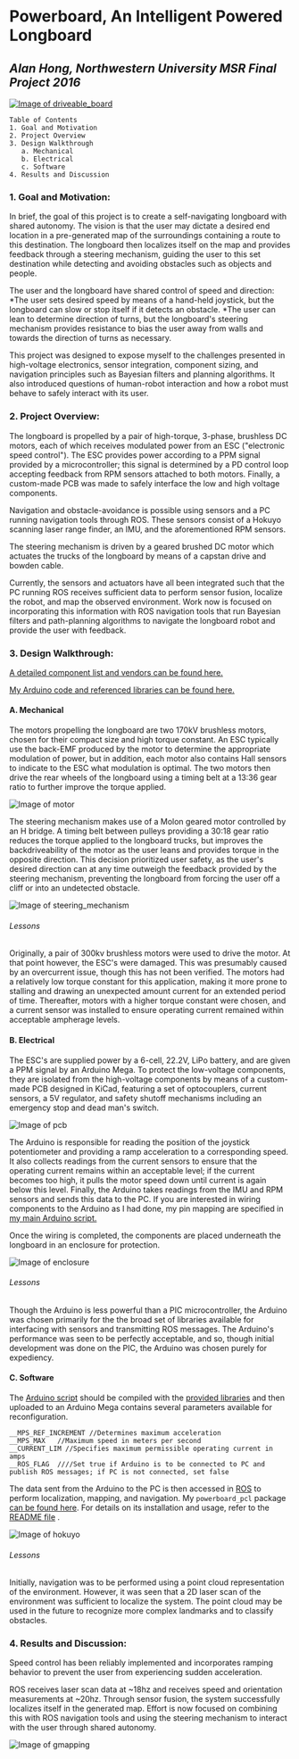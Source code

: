 # Powerboard, An Intelligent Powered Longboard
## *Alan Hong, Northwestern University MSR Final Project 2016*

[ ![Image of driveable_board](https://www.dropbox.com/s/x7l0krllq7ypzek/07_driveable.jpg?raw=1)](
https://youtu.be/V36Dq53fRM4 "video demo")

~~~
Table of Contents
1. Goal and Motivation
2. Project Overview
3. Design Walkthrough
   a. Mechanical
   b. Electrical
   c. Software
4. Results and Discussion

~~~


### **1. Goal and Motivation:**  

In brief, the goal of this project is to create a self-navigating longboard with shared autonomy. The vision is that the user may dictate a desired end location in a pre-generated map of the surroundings containing a route to this destination. The longboard then localizes itself on the map and provides feedback through a steering mechanism, guiding the user to this set destination while detecting and avoiding obstacles such as objects and people. 

The user and the longboard have shared control of speed and direction: 
*The user sets desired speed by means of a hand-held joystick, but the longboard can slow or stop itself if it detects an obstacle.
*The user can lean to determine direction of turns, but the longboard's steering mechanism provides resistance to bias the user away from walls and towards the direction of turns as necessary.

This project was designed to expose myself to the challenges presented in high-voltage electronics, sensor integration, component sizing, and navigation principles such as Bayesian filters and planning algorithms. It also introduced questions of human-robot interaction and how a robot must behave to safely interact with its user.


### **2. Project Overview:**  

The longboard is propelled by a pair of high-torque, 3-phase, brushless DC motors, each of which receives modulated power from an ESC ("electronic speed control"). The ESC provides power according to a PPM signal provided by a microcontroller; this signal is determined by a PD control loop accepting feedback from RPM sensors attached to both motors. Finally, a custom-made PCB was made to safely interface the low and high voltage components.

Navigation and obstacle-avoidance is possible using sensors and a PC running navigation tools through ROS. These sensors consist of a Hokuyo scanning laser range finder, an IMU, and the aforementioned RPM sensors.

The steering mechanism is driven by a geared brushed DC motor which actuates the trucks of the longboard by means of a capstan drive and bowden cable.

Currently, the sensors and actuators have all been integrated such that the PC running ROS receives sufficient data to perform sensor fusion, localize the robot, and map the observed environment. Work now is focused on incorporating this information with ROS navigation tools that run Bayesian filters and path-planning algorithms to navigate the longboard robot and provide the user with feedback.


### **3. Design Walkthrough:**

[A detailed component list and vendors can be found here.](http://google.com)

[My Arduino code and referenced libraries can be found here.](https://github.com/hongalan/powerboard-arduino)

#### **A. Mechanical**

The motors propelling the longboard are two 170kV brushless motors, chosen for their compact size and high torque constant. An ESC typically use the back-EMF produced by the motor to determine the appropriate modulation of power, but in addition, each motor also contains Hall sensors to indicate to the ESC what modulation is optimal.
The two motors then drive the rear wheels of the longboard using a timing belt at a 13:36 gear ratio to further improve the torque applied.

![Image of motor](https://www.dropbox.com/s/p9zvrqz3vefb8cx/04_brushless_motor.jpg?raw=1)

The steering mechanism makes use of a Molon geared motor controlled by an H bridge. A timing belt between pulleys providing a 30:18 gear ratio reduces the torque applied to the longboard trucks, but improves the backdriveability of the motor as the user leans and provides torque in the opposite direction. This decision prioritized user safety, as the user's desired direction can at any time outweigh the feedback provided by the steering mechanism, preventing the longboard from forcing the user off a cliff or into an undetected obstacle.

![Image of steering_mechanism](https://www.dropbox.com/s/73w7ywyhl7rp5vl/04_steering_mechanism.jpg?raw=1)

###### _Lessons_
Originally, a pair of 300kv brushless motors were used to drive the motor. At that point however, the ESC's were damaged. This was presumably caused by an overcurrent issue, though this has not been verified. The motors had a relatively low torque constant for this application, making it more prone to stalling and drawing an unexpected amount current for an extended period of time. Thereafter, motors with a higher torque constant were chosen, and a current sensor was installed to ensure operating current remained within acceptable ampherage levels.


#### **B. Electrical**

The ESC's are supplied power by a 6-cell, 22.2V, LiPo battery, and are given a PPM signal by an Arduino Mega. To protect the low-voltage components, they are isolated from the high-voltage components by means of a custom-made PCB designed in KiCad, featuring a set of optocouplers, current sensors, a 5V regulator, and safety shutoff mechanisms including an emergency stop and dead man's switch.

![Image of pcb](https://www.dropbox.com/s/o434b1s8a9orjfm/02_pcb_v2_populated.jpg?raw=1)

The Arduino is responsible for reading the position of the joystick potentiometer and providing a ramp acceleration to a corresponding speed. It also collects readings from the current sensors to ensure that the operating current remains within an acceptable level; if the current becomes too high, it pulls the motor speed down until current is again below this level. Finally, the Arduino takes readings from the IMU and RPM sensors and sends this data to the PC.
If you are interested in wiring components to the Arduino as I had done, my pin mapping are specified in [my main Arduino script.](https://github.com/hongalan/powerboard-arduino/blob/master/src/pcb_main.cpp)

Once the wiring is completed, the components are placed underneath the longboard in an enclosure for protection.

![Image of enclosure](https://www.dropbox.com/s/vn57v63w1gm03l3/06_longboard_enclosure.jpg?raw=1)


###### _Lessons_
Though the Arduino is less powerful than a PIC microcontroller, the Arduino was chosen primarily for the the broad set of libraries available for interfacing with sensors and transmitting ROS messages. The Arduino's performance was seen to be perfectly acceptable, and so, though initial development was done on the PIC, the Arduino was chosen purely for expediency.


#### **C. Software**

The [Arduino script](https://github.com/hongalan/powerboard-arduino/blob/master/src/pcb_main.cpp) should be compiled with the [provided libraries](https://github.com/hongalan/powerboard-arduino/tree/master/lib) and then uploaded to an Arduino Mega contains several parameters available for reconfiguration.

    __MPS_REF_INCREMENT //Determines maximum acceleration
    __MPS_MAX   //Maximum speed in meters per second
    __CURRENT_LIM //Specifies maximum permissible operating current in amps
    __ROS_FLAG  ////Set true if Arduino is to be connected to PC and publish ROS messages; if PC is not connected, set false

The data sent from the Arduino to the PC is then accessed in [ROS](http://wiki.ros.org) to perform localization, mapping, and navigation. My `powerboard_pcl` package [can be found here](https://github.com/hongalan/powerboard). For details on its installation and usage, refer to the [README file](https://github.com/hongalan/powerboard/blob/master/README.md) .

![Image of hokuyo](https://www.dropbox.com/s/zb80ywd3jlqficv/08_hokuyo.jpg?raw=1)

###### _Lessons_
Initially, navigation was to be performed using a point cloud representation of the environment. However, it was seen that a 2D laser scan of the environment was sufficient to localize the system. The point cloud may be used in the future to recognize more complex landmarks and to classify obstacles.


### **4. Results and Discussion:**  

Speed control has been reliably implemented and incorporates ramping behavior to prevent the user from experiencing sudden acceleration.

ROS receives laser scan data at ~18hz and receives speed and orientation measurements at ~20hz. Through sensor fusion, the system successfully localizes itself in the generated map. Effort is now focused on combining this with ROS navigation tools and using the steering mechanism to interact with the user through shared autonomy.
    
![Image of gmapping](https://www.dropbox.com/s/i5ho9jo01eoibly/09_hallway_map_d110.jpg?raw=1)
